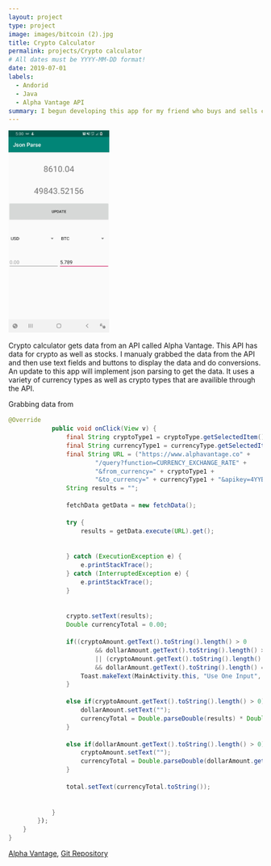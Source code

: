 ```yaml
---
layout: project
type: project
image: images/bitcoin (2).jpg
title: Crypto Calculator
permalink: projects/Crypto calculator
# All dates must be YYYY-MM-DD format!
date: 2019-07-01
labels:
  - Andorid
  - Java
  - Alpha Vantage API
summary: I begun developing this app for my friend who buys and sells cryto to people in Hawaii who dont have access to the exchanges. 
---
```

<img class="" src="../images/cryptoPic1.jpg" width="200" height="400"/>

Crypto calculator gets data from an API called Alpha Vantage. This API has data for crypto as well as stocks. I manualy grabbed the data from the API and then use text fields and buttons to display the data and do conversions. An update to this app will implement json parsing to get the data. It uses a variety of currency types as well as crypto types that are availible through the API.

Grabbing data from

```java
@Override
            public void onClick(View v) {
                final String cryptoType1 = cryptoType.getSelectedItem().toString();
                final String currencyType1 = currencyType.getSelectedItem().toString();
                final String URL = ("https://www.alphavantage.co" +
                        "/query?function=CURRENCY_EXCHANGE_RATE" +
                        "&from_currency=" + cryptoType1 +
                        "&to_currency=" + currencyType1 + "&apikey=4YYBRNYMR141GDIL");
                String results = "";
                
                fetchData getData = new fetchData();
                
                try {
                    results = getData.execute(URL).get();
                    
                    
                } catch (ExecutionException e) {
                    e.printStackTrace();
                } catch (InterruptedException e) {
                    e.printStackTrace();
                }
                
                
                crypto.setText(results);
                Double currencyTotal = 0.00;
                
                if((cryptoAmount.getText().toString().length() > 0
                        && dollarAmount.getText().toString().length() > 0)
                        || (cryptoAmount.getText().toString().length() == 0
                        && dollarAmount.getText().toString().length() == 0)) {
                    Toast.makeText(MainActivity.this, "Use One Input", Toast.LENGTH_SHORT).show();
                }
                
                else if(cryptoAmount.getText().toString().length() > 0) {
                    dollarAmount.setText("");
                    currencyTotal = Double.parseDouble(results) * Double.parseDouble(cryptoAmount.getText().toString());
                }

                else if(dollarAmount.getText().toString().length() > 0) {
                    cryptoAmount.setText("");
                    currencyTotal = Double.parseDouble(dollarAmount.getText().toString()) / Double.parseDouble(results);
                }
                
                total.setText(currencyTotal.toString());
                
                
            }
        });
    }
}
```

[Alpha Vantage](https://www.alphavantage.co/), [Git Repository](https://github.com/derekasola/Crypto-Calculator)




